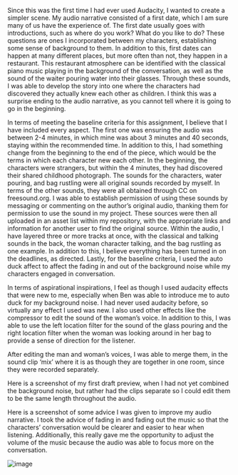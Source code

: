 Since this was the first time I had ever used Audacity, I wanted to create a simpler scene. My audio narrative consisted of a first date, which I am sure many of us have the experience of. The first date usually goes with introductions, such as where do you work? What do you like to do? These questions are ones I incorporated between my characters, establishing some sense of background to them. In addition to this, first dates can happen at many different places, but more often than not, they happen in a restaurant. This restaurant atmosphere can be identified with the classical piano music playing in the background of the conversation, as well as the sound of the waiter pouring water into their glasses. Through these sounds, I was able to develop the story into one where the characters had discovered they actually knew each other as children. I think this was a surprise ending to the audio narrative, as you cannot tell where it is going to go in the beginning. 

In terms of meeting the baseline criteria for this assignment, I believe that I have included every aspect. The first one was ensuring the audio was between 2-4 minutes, in which mine was about 3 minutes and 40 seconds, staying within the recommended time. In addition to this, I had something change from the beginning to the end of the piece, which would be the terms in which each character new each other. In the beginning, the characters were strangers, but within the 4 minutes, they had discovered their shared childhood photograph. The sounds for the characters, water pouring, and bag rustling were all original sounds recorded by myself. In terms of the other sounds, they were all obtained through CC on freesound.org. I was able to establish permission of using these sounds by messaging or commenting on the author’s original audio, thanking them for permission to use the sound in my project. These sources were then all uploaded in an asset list within my repository, with the appropriate links and information for another user to find the original source. Within the audio, I have layered three or more tracks at once, with the classical and talking sounds in the back, the woman character talking, and the bag rustling as one example. In addition to this, I believe everything has been turned in on the deadlines, as directed. Lastly, for the baseline criteria, I used the auto duck affect to affect the fading in and out of the background noise while my characters engaged in conversation. 

In terms of aspirational inspirations, I feel as though I used audacity effects that were new to me, especially when Ben was able to introduce me to auto duck for my background noise. I had never used audacity before, so virtually any effect I used was new. I also used other effects like the compressor to edit the sound of the woman’s voice. In addition to this, I was able to use the left location filter for the sound of the glass pouring and the right location filter when the woman was looking around in her bag to provide a sense of direction for the listener. 

 

After editing the man and woman’s voices, I was able to merge them, in the sound clip ‘mix’ where it is as though they are together in one room, since they were recorded separately. 

 

Here is a screenshot of my first draft preview, when I had not yet combined the background noise, but rather had the clips separate so I could edit them to be the same length throughout the audio. 

 

Here is a screenshot of some advice I was given to improve my audio narrative. I took the advice of fading in and fading out the music so that the characters’ conversation would be clearer and easier to hear when listening. Additionally, this really gave me the opportunity to adjust the volume of the music because the audio was able to focus more on the conversation. 


![image](https://user-images.githubusercontent.com/97541612/152869915-de4f7efe-37ed-4420-8035-fae4a4fadb45.png)
